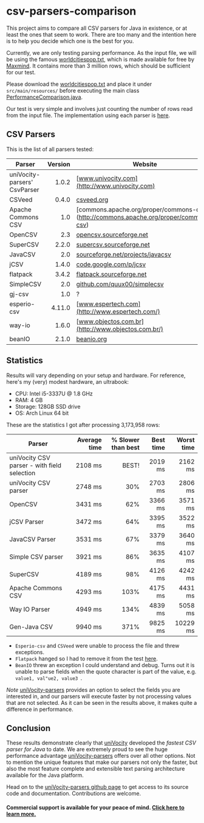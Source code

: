 # csv-parsers-comparison

This project aims to compare all CSV parsers for Java in existence, or at least the ones that seem to work. There are too many and the intention here is to help you decide which one is the best for you.

Currently, we are only testing parsing performance. As the input file, we will be using the famous [worldcitiespop.txt](http://www.maxmind.com/download/worldcities/worldcitiespop.txt.gz), which is made available for free by [Maxmind](http://www.maxmind.com). It contains more than 3 million rows, which should be sufficient for our test.

Please download the [worldcitiespop.txt](http://www.maxmind.com/download/worldcities/worldcitiespop.txt.gz) and place it under `src/main/resources/` before executing the main class [PerformanceComparison.java](./src/main/java/com/univocity/articles/csvcomparison/PerformanceComparison.java).

Our test is very simple and involves just counting the number of rows read from the input file. The implementation using each parser is [here](./src/main/java/com/univocity/articles/csvcomparison/parser). 

## CSV Parsers

This is the list of all parsers tested:

| Parser                       |   Version | Website                                              |
|------------------------------|----------:|------------------------------------------------------|
| uniVocity-parsers' CsvParser |     1.0.2 | [www.univocity.com](http://www.univocity.com)        |
| CSVeed                       |     0.4.0 | [csveed.org](http://csveed.org)                      |
| Apache Commons CSV           |       1.0 | [commons.apache.org/proper/commons-csv] (http://commons.apache.org/proper/commons-csv) |
| OpenCSV                      |       2.3 | [opencsv.sourceforge.net](http://opencsv.sourceforge.net/)                             |
| SuperCSV                     |     2.2.0 | [supercsv.sourceforge.net](http://supercsv.sourceforge.net/)                           |
| JavaCSV                      |       2.0 | [sourceforge.net/projects/javacsv](http://sourceforge.net/projects/javacsv)            |
| jCSV                         |     1.4.0 | [code.google.com/p/jcsv](https://code.google.com/p/jcsv/)                              |
| flatpack                     |     3.4.2 | [flatpack.sourceforge.net](http://flatpack.sourceforge.net/)                           |
| SimpleCSV                    |       2.0 | [github.com/quux00/simplecsv](https://github.com/quux00/simplecsv)                     |
| gj-csv                       |       1.0 | ?                                                                                      |
| esperio-csv                  |    4.11.0 | [www.espertech.com](http://www.espertech.com/)                                         |
| way-io                       |     1.6.0 | [www.objectos.com.br](http://www.objectos.com.br/)                              |
| beanIO                       |     2.1.0 | [beanio.org](http://beanio.org/)                              |


## Statistics

Results will vary depending on your setup and hardware. For reference, here's my (very) modest hardware, an ultrabook: 

 * CPU: Intel i5-3337U @ 1.8 GHz
 * RAM: 4 GB
 * Storage: 128GB SSD drive
 * OS: Arch Linux 64 bit 

These are the statistics I got after processing 3,173,958 rows:

| Parser                                     | Average time       | % Slower than best | Best time | Worst time |
|--------------------------------------------|-------------------:|-------------------:|----------:|-----------:|
|uniVocity CSV parser - with field selection |  2108 ms           | BEST!              | 2019 ms   | 2162 ms    |
|uniVocity CSV parser                        |  2748 ms           | 30%                | 2703 ms   | 2806 ms    |
|OpenCSV                                     |  3431 ms           | 62%                | 3366 ms   | 3571 ms    |
|jCSV Parser                                 |  3472 ms           | 64%                | 3395 ms   | 3522 ms    |
|JavaCSV Parser                              |  3531 ms           | 67%                | 3379 ms   | 3640 ms    |
|Simple CSV parser                           |  3921 ms           | 86%                | 3635 ms   | 4107 ms    |
|SuperCSV                                    |  4189 ms           | 98%                | 4126 ms   | 4242 ms    |
|Apache Commons CSV                          |  4293 ms           | 103%               | 4175 ms   | 4431 ms    |
|Way IO Parser                               |  4949 ms           | 134%               | 4839 ms   | 5058 ms    |
|Gen-Java CSV                                |  9940 ms           | 371%               | 9825 ms   | 10229 ms   |

 * `Esperio-csv` and `CSVeed` were unable to process the file and threw exceptions.
 * `Flatpack` hanged so I had to remove it from the test [here](./src/main/java/com/univocity/articles/csvcomparison/parser/Parsers.java).
 * `BeanIO` threw an exception I could understand and debug. Turns out it is unable to parse fields when the quote character is part of the value, e.g. `value1, val"ue2, value3 `. 

*Note* [uniVocity-parsers](http://github.com/uniVocity/univocity-parsers/) provides an option to select the fields you are interested in, and our parsers will execute faster by not processing values that are not selected. As it can be seen in the results above, it makes quite a difference in performance.

## Conclusion

These results demonstrate clearly that [uniVocity](http://www.univocity.com) developed the *fastest CSV parser for Java* to date. We are extremely proud to see the huge performance advantage [uniVocity-parsers](http://www.univocity.com/pages/about-parsers) offers over all other options. Not to mention the unique features that make our parsers not only the faster, but also the most feature complete and extensible text parsing architecture available for the Java platform.

Head on to the [uniVocity-parsers github page](http://github.com/uniVocity/univocity-parsers/) to get access to its source code and documentation. Contributions are welcome. 

#### Commercial support is available for your peace of mind. [Click here to learn more.](http://www.univocity.com/products/parsers-support)